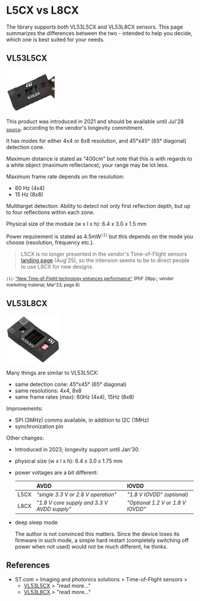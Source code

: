 # L5CX vs L8CX

The library supports both VL53L5CX and VL53L8CX sensors. This page summarizes the differences between the two - intended to help you decide, which one is best suited for your needs.


## VL53L5CX

![](.images/vl53l5cx.png)

This product was introduced in 2021 and should be available until Jul'28 <sub>[source](https://www.st.com/en/imaging-and-photonics-solutions/vl53l5cx.html)</sub>, according to the vendor's longevity commitment.

It has modes for either 4x4 or 8x8 resolution, and 45°x45° (65° diagonal) detection cone. 

Maximum distance is stated as "400cm" but note that this is with regards to a white object (maximum reflectance); your range may be lot less.

Maximum frame rate depends on the resolution:

- 60 Hz (4x4)
- 15 Hz (8x8)

Multitarget detection: Ability to detect not only first reflection depth, but up to four reflections within each zone.

Physical size of the module (w x l x h): 6.4 x 3.0 x 1.5 mm

Power requirement is stated as 4.5mW<sup>`|1|`</sup> but this depends on the mode you choose (resolution, frequency etc.).

<!-- tbd. pick the power req from other specs -->

>L5CX is no longer presented in the vendor's Time-of-Flight sensors [landing page](https://www.st.com/en/imaging-and-photonics-solutions/time-of-flight-sensors.html) (Aug'25), so the intension seems to be to direct people to use L8CX for new designs.

<small>`|1|`: ["New Time-of-Flight
technology enhances performance"](https://www.st.com/resource/en/application_presentation/march28th-2023-new-time-of-flight-technology-enhances-performance.pdf) (PDF 28pp.; vendor marketing material; Mar'23; page 8)</small>


## VL53L8CX

![](.images/vl53l8cx.png)

Many things are similar to VL53L5CX:

- same detection cone: 45°x45° (65° diagonal)
- same resolutions: 4x4, 8x8
- same frame rates (max): 60Hz (4x4), 15Hz (8x8)

Improvements:

- SPI (3MHz) comms available, in addition to I2C (1MHz)
- synchronization pin

Other changes:

- Introduced in 2023; longevity support until Jan'30.
- physical size (w x l x h): 6.4 x 3.0 x 1.75 mm
- power voltages are a bit different:

	||AVDD|IOVDD|
	|---|---|---|
	|L5CX|*"single 3.3 V or 2.8 V operation"*|*"1.8 V IOVDD" (optional)*
	|L8CX|*"1.8 V core supply and 3.3 V AVDD supply"*|*"Optional 1.2 V or 1.8 V IOVDD"*

- deep sleep mode

	The author is not convinced this matters. Since the device loses its firmware in such mode, a simple hard restart (completely switching off power when not used) would not be much different, he thinks.
	
	

## References

- ST.com > Imaging and photonics solutions > Time-of-Flight sensors > 
	- [VL53L5CX](https://www.st.com/en/imaging-and-photonics-solutions/vl53l5cx.html) > "read more..."
	- [VL53L8CX](https://www.st.com/en/imaging-and-photonics-solutions/vl53l8cx.html) > "read more..."
